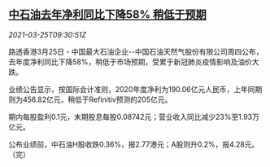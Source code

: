 <!--1616666462000-->
[中石油去年净利同比下降58% 稍低于预期](https://cn.reuters.com/article/petrol-china-2020-profit-0325-idCNKBS2BH16U)
------

<div><i>2021-03-25T09:30:51Z</i></div><p>路透香港3月25日 - 中国最大石油企业--中国石油天然气股份有限公司周四公布，去年度净利同比下降58%，稍低于市场预期，受累于新冠肺炎疫情影响及油价大跌。</p><p>业绩公告显示，按国际会计准则，2020年度净利为190.06亿元人民币，上年同期则为456.82亿元，稍低于Refinitiv预测的205亿元。</p><p>期内每股盈利0.1元，末期股息每股0.08742元；营业收入同比减少23%至1.93万亿元。</p><p>公布业绩前，中石油H股收跌0.36%，报2.77港元；A股则升0.2%，报4.28元。（完）</p>
